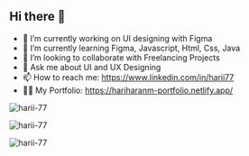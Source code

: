 ## Hi there 👋


- 🔭 I’m currently working on UI designing with Figma
- 🌱 I’m currently learning Figma, Javascript, Html, Css, Java
- 👯 I’m looking to collaborate with Freelancing Projects
- 💬 Ask me about UI and UX Designing
- 📫 How to reach me: https://www.linkedin.com/in/harii77
- 🙋‍♂️ My Portfolio: https://hariharanm-portfolio.netlify.app/

<p><img align="center" src="https://github-readme-stats.vercel.app/api/top-langs?username=harii-77&show_icons=true&locale=en&include_all_commits=true&hide_border=true&theme=radical&layout=compact" alt="harii-77" /></p>

<p><img align="center" src="https://github-readme-stats.vercel.app/api?username=harii-77&show_icons=true&include_all_commits=true&hide_border=true&theme=radical&locale=en" alt="harii-77" /></p>
<p><img align="center" src="https://streak-stats.demolab.com/?user=harii-77&theme=git-dark" alt="harii-77" style="background-color:white" /></p>
